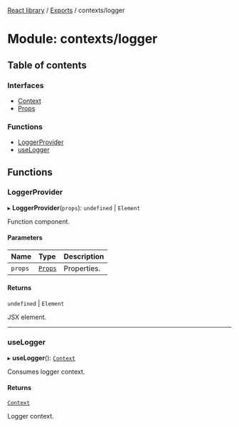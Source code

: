 [React library](../index.md) / [Exports](../modules.md) / contexts/logger

# Module: contexts/logger

## Table of contents

### Interfaces

- [Context](../interfaces/contexts_logger.Context.md)
- [Props](../interfaces/contexts_logger.Props.md)

### Functions

- [LoggerProvider](contexts_logger.md#loggerprovider)
- [useLogger](contexts_logger.md#uselogger)

## Functions

### LoggerProvider

▸ **LoggerProvider**(`props`): `undefined` \| `Element`

Function component.

#### Parameters

| Name | Type | Description |
| :------ | :------ | :------ |
| `props` | [`Props`](../interfaces/contexts_logger.Props.md) | Properties. |

#### Returns

`undefined` \| `Element`

JSX element.

___

### useLogger

▸ **useLogger**(): [`Context`](../interfaces/contexts_logger.Context.md)

Consumes logger context.

#### Returns

[`Context`](../interfaces/contexts_logger.Context.md)

Logger context.
